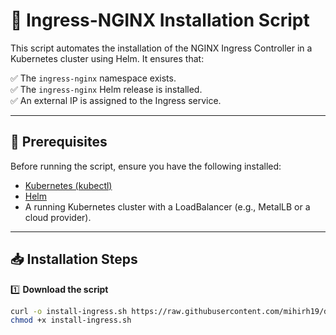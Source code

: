 # 🚀 Ingress-NGINX Installation Script

This script automates the installation of the NGINX Ingress Controller in a Kubernetes cluster using Helm. It ensures that:  

✅ The `ingress-nginx` namespace exists.  
✅ The `ingress-nginx` Helm release is installed.  
✅ An external IP is assigned to the Ingress service.  

---

## 📜 Prerequisites

Before running the script, ensure you have the following installed:  

- [Kubernetes (kubectl)](https://kubernetes.io/docs/tasks/tools/)  
- [Helm](https://helm.sh/docs/intro/install/)  
- A running Kubernetes cluster with a LoadBalancer (e.g., MetalLB or a cloud provider).  

---

## 📥 Installation Steps

1️⃣ **Download the script**  

```sh
curl -o install-ingress.sh https://raw.githubusercontent.com/mihirh19/devops_cloud/refs/heads/main/install_setup_script/nginx_ingress/installnginxingress.sh
chmod +x install-ingress.sh
```